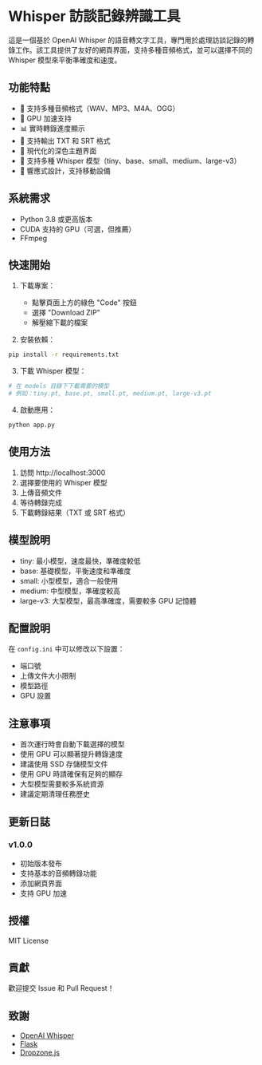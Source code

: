 # Whisper 訪談記錄辨識工具

這是一個基於 OpenAI Whisper 的語音轉文字工具，專門用於處理訪談記錄的轉錄工作。該工具提供了友好的網頁界面，支持多種音頻格式，並可以選擇不同的 Whisper 模型來平衡準確度和速度。

## 功能特點

- 🎯 支持多種音頻格式（WAV、MP3、M4A、OGG）
- 🚀 GPU 加速支持
- 📊 實時轉錄進度顯示
- 📝 支持輸出 TXT 和 SRT 格式
- 🎨 現代化的深色主題界面
- 🔄 支持多種 Whisper 模型（tiny、base、small、medium、large-v3）
- 📱 響應式設計，支持移動設備

## 系統需求

- Python 3.8 或更高版本
- CUDA 支持的 GPU（可選，但推薦）
- FFmpeg

## 快速開始

1. 下載專案：
   - 點擊頁面上方的綠色 "Code" 按鈕
   - 選擇 "Download ZIP"
   - 解壓縮下載的檔案

2. 安裝依賴：
```bash
pip install -r requirements.txt
```

3. 下載 Whisper 模型：
```bash
# 在 models 目錄下下載需要的模型
# 例如：tiny.pt, base.pt, small.pt, medium.pt, large-v3.pt
```

4. 啟動應用：
```bash
python app.py
```

## 使用方法

1. 訪問 http://localhost:3000
2. 選擇要使用的 Whisper 模型
3. 上傳音頻文件
4. 等待轉錄完成
5. 下載轉錄結果（TXT 或 SRT 格式）

## 模型說明

- tiny: 最小模型，速度最快，準確度較低
- base: 基礎模型，平衡速度和準確度
- small: 小型模型，適合一般使用
- medium: 中型模型，準確度較高
- large-v3: 大型模型，最高準確度，需要較多 GPU 記憶體

## 配置說明

在 `config.ini` 中可以修改以下設置：
- 端口號
- 上傳文件大小限制
- 模型路徑
- GPU 設置

## 注意事項

- 首次運行時會自動下載選擇的模型
- 使用 GPU 可以顯著提升轉錄速度
- 建議使用 SSD 存儲模型文件
- 使用 GPU 時請確保有足夠的顯存
- 大型模型需要較多系統資源
- 建議定期清理任務歷史

## 更新日誌

### v1.0.0
- 初始版本發布
- 支持基本的音頻轉錄功能
- 添加網頁界面
- 支持 GPU 加速

## 授權

MIT License

## 貢獻

歡迎提交 Issue 和 Pull Request！

## 致謝

- [OpenAI Whisper](https://github.com/openai/whisper)
- [Flask](https://flask.palletsprojects.com/)
- [Dropzone.js](https://www.dropzonejs.com/)
